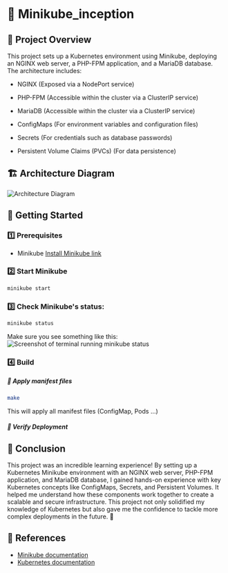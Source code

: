 # 🏓 Minikube_inception

## 📌 Project Overview

This project sets up a Kubernetes environment using Minikube, deploying an NGINX web server, a PHP-FPM application, and a MariaDB database. The architecture includes:

- NGINX (Exposed via a NodePort service)

- PHP-FPM (Accessible within the cluster via a ClusterIP service)

- MariaDB (Accessible within the cluster via a ClusterIP service)

- ConfigMaps (For environment variables and configuration files)

- Secrets (For credentials such as database passwords)

- Persistent Volume Claims (PVCs) (For data persistence)

## 🏗 Architecture Diagram

![Architecture Diagram](content/)

## 🚀 Getting Started

### 1️⃣ Prerequisites

- Minikube [Install Minikube link](https://minikube.sigs.k8s.io/docs/start/?arch=%2Fmacos%2Fx86-64%2Fstable%2Fbinary+download)

### 2️⃣ Start Minikube

```bash
minikube start
```

### 3️⃣ Check Minikube's status:

```bash
minikube status
```

Make sure you see something like this:
![Screenshot of terminal running minikube status](content/)

### 4️⃣ Build

##### 🔹 Apply manifest files

```bash
make
```

This will apply all manifest files (ConfigMap, Pods ...)

##### 🔹 Verify Deployment


## 🎯 Conclusion

This project was an incredible learning experience! By setting up a Kubernetes Minikube environment with an NGINX web server, PHP-FPM application, and MariaDB database, I gained hands-on experience with key Kubernetes concepts like ConfigMaps, Secrets, and Persistent Volumes. It helped me understand how these components work together to create a scalable and secure infrastructure. This project not only solidified my knowledge of Kubernetes but also gave me the confidence to tackle more complex deployments in the future. 🚀

## 🔗 References

- [Minikube documentation](https://minikube.sigs.k8s.io/docs/)
- [Kubernetes documentation](https://kubernetes.io/docs/home/)
